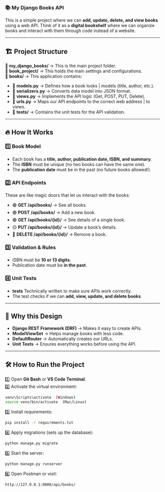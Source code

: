 ### 📚 **My Django Books API**  

This is a simple project where we can **add, update, delete, and view books** using a web API. Think of it as a **digital bookshelf** where we can organize books and interact with them through code instead of a website.  

---

## 🏗 **Project Structure**  

📂 **my_django_books/** → This is the main project folder.  
📂 **book_project/** → This holds the main settings and configurations.  
📂 **books/** → This application contains:  

- 📄 **models.py** → Defines how a book looks | models (title, author, etc.).  
- 📄 **serializers.py** → Converts data model into JSON format.  
- 📄 **views.py** → Implements the API logic (Get, POST, PUT, Delete).  
- 📄 **urls.py** → Maps our API endpoints to the correct web address | to views.  
- 📂 **tests/** → Contains the unit tests for the API validation.  

---

## 🔥 **How It Works**  

### 1️⃣ **Book Model**  
- Each book has a **title, author, publication date, ISBN, and summary**.  
- The **ISBN** must be unique (no two books can have the same one).  
- The **publication date** must be in the past (no future books allowed!).  

### 2️⃣ **API Endpoints**  
These are like magic doors that let us interact with the books:  
- 🟢 **GET /api/books/** → See all books.  
- 🟢 **POST /api/books/** → Add a new book.  
- 🟢 **GET /api/books/{id}/** → See details of a single book.  
- 🟡 **PUT /api/books/{id}/** → Update a book’s details.  
- 🔴 **DELETE /api/books/{id}/** → Remove a book.  

### 3️⃣ **Validation & Rules**  
- ISBN must be **10 or 13 digits**.  
- Publication date must be **in the past**.  

### 4️⃣ **Unit Tests**  
- **tests** Technically written to make sure APIs work correctly.  
- The test checks if we can **add, view, update, and delete books**.  

---

## 🚀 **Why this Design**  

- **Django REST Framework (DRF)** → Makes it easy to create APIs.  
- **ModelViewSet** → Helps manage books with less code.  
- **DefaultRouter** → Automatically creates our URLs.  
- **Unit Tests** → Ensures everything works before using the API.  

---

## 🛠 **How to Run the Project**  

1️⃣ Open **Git Bash** or **VS Code Terminal**.  
2️⃣ Activate the virtual environment:  
   ```bash
   venv\Scripts\activate  (Windows)
   source venv/bin/activate  (Mac/Linux)
   ```
3️⃣ Install requirements:  
   ```bash
   pip install -r requirements.txt
   ```
4️⃣ Apply migrations (sets up the database):  
   ```bash
   python manage.py migrate
   ```
5️⃣ Start the server:  
   ```bash
   python manage.py runserver
   ```
6️⃣ Open Postman or visit:  
   ```
   http://127.0.0.1:8000/api/books/
   ```
